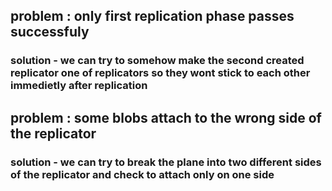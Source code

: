 ## problem : only first replication phase passes successfuly

### solution - we can try to somehow make the second created replicator one of replicators so they wont stick to each other immedietly after replication

## problem : some blobs attach to the wrong side of the replicator

### solution - we can try to break the plane into two different sides of the replicator and check to attach only on one side
